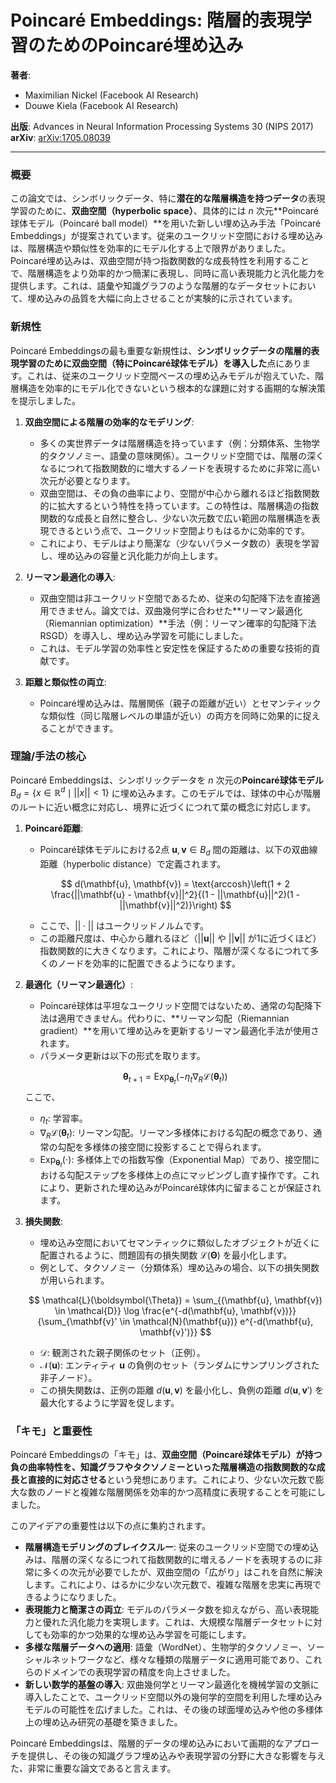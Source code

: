 # Poincaré Embeddings: 階層的表現学習のためのPoincaré埋め込み

**著者**:
* Maximilian Nickel (Facebook AI Research)
* Douwe Kiela (Facebook AI Research)

**出版**: Advances in Neural Information Processing Systems 30 (NIPS 2017)
**arXiv**: [arXiv:1705.08039](https://arxiv.org/abs/1705.08039)

---

### 概要

この論文では、シンボリックデータ、特に**潜在的な階層構造を持つデータ**の表現学習のために、**双曲空間（hyperbolic space）**、具体的には $n$ 次元**Poincaré球体モデル（Poincaré ball model）**を用いた新しい埋め込み手法「Poincaré Embeddings」が提案されています。従来のユークリッド空間における埋め込みは、階層構造や類似性を効率的にモデル化する上で限界がありました。Poincaré埋め込みは、双曲空間が持つ指数関数的な成長特性を利用することで、階層構造をより効率的かつ簡潔に表現し、同時に高い表現能力と汎化能力を提供します。これは、語彙や知識グラフのような階層的なデータセットにおいて、埋め込みの品質を大幅に向上させることが実験的に示されています。

### 新規性

Poincaré Embeddingsの最も重要な新規性は、**シンボリックデータの階層的表現学習のために双曲空間（特にPoincaré球体モデル）を導入した**点にあります。これは、従来のユークリッド空間ベースの埋め込みモデルが抱えていた、階層構造を効率的にモデル化できないという根本的な課題に対する画期的な解決策を提示しました。

1.  **双曲空間による階層の効率的なモデリング**:
    * 多くの実世界データは階層構造を持っています（例：分類体系、生物学的タクソノミー、語彙の意味関係）。ユークリッド空間では、階層の深くなるにつれて指数関数的に増大するノードを表現するために非常に高い次元が必要となります。
    * 双曲空間は、その負の曲率により、空間が中心から離れるほど指数関数的に拡大するという特性を持っています。この特性は、階層構造の指数関数的な成長と自然に整合し、少ない次元数で広い範囲の階層構造を表現できるという点で、ユークリッド空間よりもはるかに効率的です。
    * これにより、モデルはより簡潔な（少ないパラメータ数の）表現を学習し、埋め込みの容量と汎化能力が向上します。

2.  **リーマン最適化の導入**:
    * 双曲空間は非ユークリッド空間であるため、従来の勾配降下法を直接適用できません。論文では、双曲幾何学に合わせた**リーマン最適化（Riemannian optimization）**手法（例：リーマン確率的勾配降下法 RSGD）を導入し、埋め込み学習を可能にしました。
    * これは、モデル学習の効率性と安定性を保証するための重要な技術的貢献です。

3.  **距離と類似性の両立**:
    * Poincaré埋め込みは、階層関係（親子の距離が近い）とセマンティックな類似性（同じ階層レベルの単語が近い）の両方を同時に効果的に捉えることができます。

### 理論/手法の核心

Poincaré Embeddingsは、シンボリックデータを $n$ 次元の**Poincaré球体モデル** $B_d = \{x \in \mathbb{R}^d \mid ||x|| < 1\}$ に埋め込みます。このモデルでは、球体の中心が階層のルートに近い概念に対応し、境界に近づくにつれて葉の概念に対応します。

1.  **Poincaré距離**:
    * Poincaré球体モデルにおける2点 $\mathbf{u}, \mathbf{v} \in B_d$ 間の距離は、以下の双曲線距離（hyperbolic distance）で定義されます。

    $$
    d(\mathbf{u}, \mathbf{v}) = \text{arccosh}\left(1 + 2 \frac{||\mathbf{u} - \mathbf{v}||^2}{(1 - ||\mathbf{u}||^2)(1 - ||\mathbf{v}||^2)}\right)
    $$
    * ここで、$||\cdot||$ はユークリッドノルムです。
    * この距離尺度は、中心から離れるほど（$||\mathbf{u}||$ や $||\mathbf{v}||$ が1に近づくほど）指数関数的に大きくなります。これにより、階層が深くなるにつれて多くのノードを効率的に配置できるようになります。

2.  **最適化（リーマン最適化）**:
    * Poincaré球体は平坦なユークリッド空間ではないため、通常の勾配降下法は適用できません。代わりに、**リーマン勾配（Riemannian gradient）**を用いて埋め込みを更新するリーマン最適化手法が使用されます。
    * パラメータ更新は以下の形式を取ります。

    $$
    \boldsymbol{\theta}_{t+1} = \text{Exp}_{\boldsymbol{\theta}_t}(-\eta_t \nabla_R \mathcal{L}(\boldsymbol{\theta}_t))
    $$
    ここで、
    * $\eta_t$: 学習率。
    * $\nabla_R \mathcal{L}(\boldsymbol{\theta}_t)$: リーマン勾配。リーマン多様体における勾配の概念であり、通常の勾配を多様体の接空間に投影することで得られます。
    * $\text{Exp}_{\boldsymbol{\theta}_t}(\cdot)$: 多様体上での指数写像（Exponential Map）であり、接空間における勾配ステップを多様体上の点にマッピングし直す操作です。これにより、更新された埋め込みがPoincaré球体内に留まることが保証されます。

3.  **損失関数**:
    * 埋め込み空間においてセマンティックに類似したオブジェクトが近くに配置されるように、問題固有の損失関数 $\mathcal{L}(\boldsymbol{\Theta})$ を最小化します。
    * 例として、タクソノミー（分類体系）埋め込みの場合、以下の損失関数が用いられます。

    $$
    \mathcal{L}(\boldsymbol{\Theta}) = \sum_{(\mathbf{u}, \mathbf{v}) \in \mathcal{D}} \log \frac{e^{-d(\mathbf{u}, \mathbf{v})}}{\sum_{\mathbf{v}' \in \mathcal{N}(\mathbf{u})} e^{-d(\mathbf{u}, \mathbf{v}')}}
    $$
    * $\mathcal{D}$: 観測された親子関係のセット（正例）。
    * $\mathcal{N}(\mathbf{u})$: エンティティ $\mathbf{u}$ の負例のセット（ランダムにサンプリングされた非子ノード）。
    * この損失関数は、正例の距離 $d(\mathbf{u}, \mathbf{v})$ を最小化し、負例の距離 $d(\mathbf{u}, \mathbf{v}')$ を最大化するように学習を促します。

### 「キモ」と重要性

Poincaré Embeddingsの「キモ」は、**双曲空間（Poincaré球体モデル）が持つ負の曲率特性を、知識グラフやタクソノミーといった階層構造の指数関数的な成長と直接的に対応させる**という発想にあります。これにより、少ない次元数で膨大な数のノードと複雑な階層関係を効率的かつ高精度に表現することを可能にしました。

このアイデアの重要性は以下の点に集約されます。

* **階層構造モデリングのブレイクスルー**: 従来のユークリッド空間での埋め込みは、階層の深くなるにつれて指数関数的に増えるノードを表現するのに非常に多くの次元が必要でしたが、双曲空間の「広がり」はこれを自然に解決します。これにより、はるかに少ない次元数で、複雑な階層を忠実に再現できるようになりました。
* **表現能力と簡潔さの両立**: モデルのパラメータ数を抑えながら、高い表現能力と優れた汎化能力を実現します。これは、大規模な階層データセットに対しても効率的かつ効果的な埋め込み学習を可能にします。
* **多様な階層データへの適用**: 語彙（WordNet）、生物学的タクソノミー、ソーシャルネットワークなど、様々な種類の階層データに適用可能であり、これらのドメインでの表現学習の精度を向上させました。
* **新しい数学的基盤の導入**: 双曲幾何学とリーマン最適化を機械学習の文脈に導入したことで、ユークリッド空間以外の幾何学的空間を利用した埋め込みモデルの可能性を広げました。これは、その後の球面埋め込みや他の多様体上の埋め込み研究の基礎を築きました。

Poincaré Embeddingsは、階層的データの埋め込みにおいて画期的なアプローチを提供し、その後の知識グラフ埋め込みや表現学習の分野に大きな影響を与えた、非常に重要な論文であると言えます。